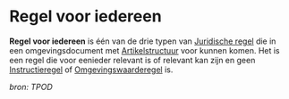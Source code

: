 # Regel voor iedereen

**Regel voor iedereen** is één van de drie typen van [Juridische regel](#begrip-juridische-regel) die in een omgevingsdocument met [Artikelstructuur](#begrip-artikelstructuur) voor kunnen komen. Het is een regel die voor eenieder relevant is of relevant kan zijn en geen [Instructieregel](#begrip-instructieregel) of [Omgevingswaarderegel](#begrip-omgevingswaarderegel) is.

*bron: TPOD*
